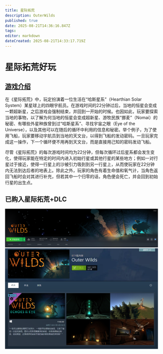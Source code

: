 ```yaml
---
title: 星际拓荒
description: OuterWilds
published: true
date: 2025-08-21T14:36:16.847Z
tags: 
editor: markdown
dateCreated: 2025-08-21T14:33:17.719Z
---
```


# 星际拓荒好玩

## [游戏介绍](https://zh.wikipedia.org/wiki/%E6%98%9F%E9%9A%9B%E6%8B%93%E8%8D%92)
在《星际拓荒》中，玩定扮演着一位生活在“哈斯星系”（Hearthian Solar System）某星球上的四眼宇航员。在游戏时间的22分钟过后，当地的恒星会变成一颗超新星，之后游戏会强制结束，并回到一开始的时候。也因如此，玩家要探索当地的事物，以了解为何当地的恒星会变成超新星、游牧民族“挪麦”（Nomai）的秘密、有哪些外星种族曾到过“哈斯星系”、寻找宇宙之眼（Eye of the Universe），以及其他可以在随后的循环中利用的信息和秘密。举个例子，为了使用飞船，玩家要移动宇航员到当地的天文台，以得到飞船的发动密码。一旦玩家完成这一操作，下一个循环便不用再到天文台，而是直接用己知的密码发动飞船。

尽管《星际拓荒》的每次游戏时间均为22分钟，但每次循环过后星系都会发生变化，使得玩家能在特定的时间内进入初始行星或其他行星的某些地方；例如一对行星过于接近，使得一行星上的沙被引力吸到到另一行星上，从而使玩家在22分钟内无法到达后者的地表上。除此之外，玩家的角色有着生命值和氧气计，当角色返回飞船时会对其进行补充，但若其中一个归零的话，角色便会死亡，并会回到初始行星的出生点。

## 已购入星际拓荒+DLC
![星际拓荒.png](/星际拓荒/星际拓荒.png)
![星际拓荒dlc.png](/星际拓荒/星际拓荒dlc.png)